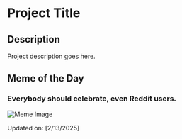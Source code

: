 # Project Title

## Description

Project description goes here.

## Meme of the Day

### Everybody should celebrate, even Reddit users.
![Meme Image](https://i.redd.it/rt17u52q2oie1.png)

Updated on: [2/13/2025]